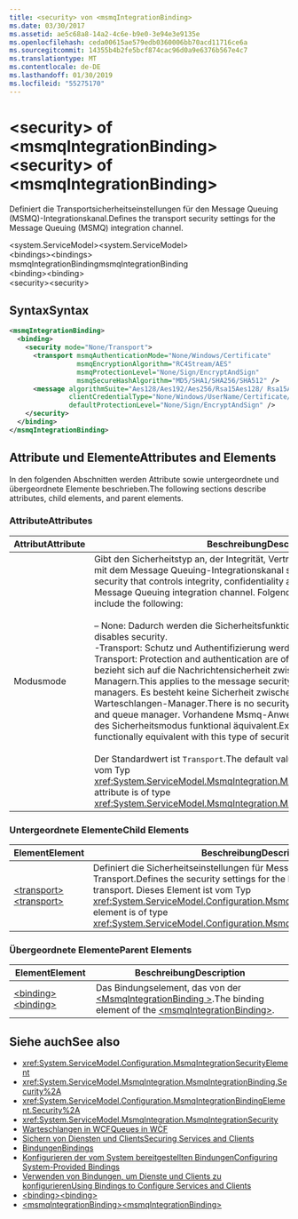 ```yaml
---
title: <security> von <msmqIntegrationBinding>
ms.date: 03/30/2017
ms.assetid: ae5c68a8-14a2-4c6e-b9e0-3e94e3e9135e
ms.openlocfilehash: ceda00615ae579edb0360006bb70acd11716ce6a
ms.sourcegitcommit: 14355b4b2fe5bcf874cac96d0a9e6376b567e4c7
ms.translationtype: MT
ms.contentlocale: de-DE
ms.lasthandoff: 01/30/2019
ms.locfileid: "55275170"
---
```

# <a name="security-of-msmqintegrationbinding"></a><span data-ttu-id="30a71-102">\<security> of \<msmqIntegrationBinding></span><span class="sxs-lookup"><span data-stu-id="30a71-102">\<security> of \<msmqIntegrationBinding></span></span>
<span data-ttu-id="30a71-103">Definiert die Transportsicherheitseinstellungen für den Message Queuing (MSMQ)-Integrationskanal.</span><span class="sxs-lookup"><span data-stu-id="30a71-103">Defines the transport security settings for the Message Queuing (MSMQ) integration channel.</span></span>  
  
 <span data-ttu-id="30a71-104">\<system.ServiceModel></span><span class="sxs-lookup"><span data-stu-id="30a71-104">\<system.ServiceModel></span></span>  
<span data-ttu-id="30a71-105">\<bindings></span><span class="sxs-lookup"><span data-stu-id="30a71-105">\<bindings></span></span>  
<span data-ttu-id="30a71-106">msmqIntegrationBinding</span><span class="sxs-lookup"><span data-stu-id="30a71-106">msmqIntegrationBinding</span></span>  
<span data-ttu-id="30a71-107">\<binding></span><span class="sxs-lookup"><span data-stu-id="30a71-107">\<binding></span></span>  
<span data-ttu-id="30a71-108">\<security></span><span class="sxs-lookup"><span data-stu-id="30a71-108">\<security></span></span>  
  
## <a name="syntax"></a><span data-ttu-id="30a71-109">Syntax</span><span class="sxs-lookup"><span data-stu-id="30a71-109">Syntax</span></span>  
  
```xml  
<msmqIntegrationBinding>
  <binding>
    <security mode="None/Transport">
      <transport msmqAuthenticationMode="None/Windows/Certificate"
                 msmqEncryptionAlgorithm="RC4Stream/AES"
                 msmqProtectionLevel="None/Sign/EncryptAndSign"
                 msmqSecureHashAlgorithm="MD5/SHA1/SHA256/SHA512" />
      <message algorithmSuite="Aes128/Aes192/Aes256/Rsa15Aes128/ Rsa15Aes256/TripleDes"
               clientCredentialType="None/Windows/UserName/Certificate/CardSpace"
               defaultProtectionLevel="None/Sign/EncryptAndSign" />
    </security>
  </binding>
</msmqIntegrationBinding>
```  
  
## <a name="attributes-and-elements"></a><span data-ttu-id="30a71-110">Attribute und Elemente</span><span class="sxs-lookup"><span data-stu-id="30a71-110">Attributes and Elements</span></span>  
 <span data-ttu-id="30a71-111">In den folgenden Abschnitten werden Attribute sowie untergeordnete und übergeordnete Elemente beschrieben.</span><span class="sxs-lookup"><span data-stu-id="30a71-111">The following sections describe attributes, child elements, and parent elements.</span></span>  
  
### <a name="attributes"></a><span data-ttu-id="30a71-112">Attribute</span><span class="sxs-lookup"><span data-stu-id="30a71-112">Attributes</span></span>  
  
|<span data-ttu-id="30a71-113">Attribut</span><span class="sxs-lookup"><span data-stu-id="30a71-113">Attribute</span></span>|<span data-ttu-id="30a71-114">Beschreibung</span><span class="sxs-lookup"><span data-stu-id="30a71-114">Description</span></span>|  
|---------------|-----------------|  
|<span data-ttu-id="30a71-115">Modus</span><span class="sxs-lookup"><span data-stu-id="30a71-115">mode</span></span>|<span data-ttu-id="30a71-116">Gibt den Sicherheitstyp an, der Integrität, Vertraulichkeit und Authentifizierung mit dem Message Queuing-Integrationskanal steuert.</span><span class="sxs-lookup"><span data-stu-id="30a71-116">Specifies the type of security that controls integrity, confidentiality and authentication with the Message Queuing integration channel.</span></span> <span data-ttu-id="30a71-117">Folgende Werte sind gültig:</span><span class="sxs-lookup"><span data-stu-id="30a71-117">Valid values include the following:</span></span><br /><br /> <span data-ttu-id="30a71-118">– None: Dadurch werden die Sicherheitsfunktionen deaktiviert.</span><span class="sxs-lookup"><span data-stu-id="30a71-118">-   None: This disables security.</span></span><br /><span data-ttu-id="30a71-119">-Transport: Schutz und Authentifizierung werden vom Transport bereitgestellt.</span><span class="sxs-lookup"><span data-stu-id="30a71-119">-   Transport: Protection and authentication are offered by the transport.</span></span> <span data-ttu-id="30a71-120">Dies bezieht sich auf die Nachrichtensicherheit zwischen beiden Warteschlangen-Managern.</span><span class="sxs-lookup"><span data-stu-id="30a71-120">This applies to the message security between the two queue managers.</span></span> <span data-ttu-id="30a71-121">Es besteht keine Sicherheit zwischen der Anwendung und dem Warteschlangen-Manager.</span><span class="sxs-lookup"><span data-stu-id="30a71-121">There is no security offered between the application and queue manager.</span></span> <span data-ttu-id="30a71-122">Vorhandene Msmq-Anwendungen sind mit diesem Typ des Sicherheitsmodus funktional äquivalent.</span><span class="sxs-lookup"><span data-stu-id="30a71-122">Existing Msmq applications are functionally equivalent with this type of security mode.</span></span><br /><br /> <span data-ttu-id="30a71-123">Der Standardwert ist `Transport`.</span><span class="sxs-lookup"><span data-stu-id="30a71-123">The default value is `Transport`.</span></span> <span data-ttu-id="30a71-124">Dieses Attribut ist vom Typ <xref:System.ServiceModel.MsmqIntegration.MsmqIntegrationSecurityMode>.</span><span class="sxs-lookup"><span data-stu-id="30a71-124">This attribute is of type <xref:System.ServiceModel.MsmqIntegration.MsmqIntegrationSecurityMode>.</span></span>|  
  
### <a name="child-elements"></a><span data-ttu-id="30a71-125">Untergeordnete Elemente</span><span class="sxs-lookup"><span data-stu-id="30a71-125">Child Elements</span></span>  
  
|<span data-ttu-id="30a71-126">Element</span><span class="sxs-lookup"><span data-stu-id="30a71-126">Element</span></span>|<span data-ttu-id="30a71-127">Beschreibung</span><span class="sxs-lookup"><span data-stu-id="30a71-127">Description</span></span>|  
|-------------|-----------------|  
|[<span data-ttu-id="30a71-128">\<transport></span><span class="sxs-lookup"><span data-stu-id="30a71-128">\<transport></span></span>](../../../../../docs/framework/configure-apps/file-schema/wcf/transport-of-msmqintegrationbinding.md)|<span data-ttu-id="30a71-129">Definiert die Sicherheitseinstellungen für Message Queuing-Integration und -Transport.</span><span class="sxs-lookup"><span data-stu-id="30a71-129">Defines the security settings for the Message Queuing integration transport.</span></span> <span data-ttu-id="30a71-130">Dieses Element ist vom Typ <xref:System.ServiceModel.Configuration.MsmqTransportSecurityElement>.</span><span class="sxs-lookup"><span data-stu-id="30a71-130">This element is of type <xref:System.ServiceModel.Configuration.MsmqTransportSecurityElement>.</span></span>|  
  
### <a name="parent-elements"></a><span data-ttu-id="30a71-131">Übergeordnete Elemente</span><span class="sxs-lookup"><span data-stu-id="30a71-131">Parent Elements</span></span>  
  
|<span data-ttu-id="30a71-132">Element</span><span class="sxs-lookup"><span data-stu-id="30a71-132">Element</span></span>|<span data-ttu-id="30a71-133">Beschreibung</span><span class="sxs-lookup"><span data-stu-id="30a71-133">Description</span></span>|  
|-------------|-----------------|  
|[<span data-ttu-id="30a71-134">\<binding></span><span class="sxs-lookup"><span data-stu-id="30a71-134">\<binding></span></span>](../../../../../docs/framework/misc/binding.md)|<span data-ttu-id="30a71-135">Das Bindungselement, das von der [ \<MsmqIntegrationBinding >](../../../../../docs/framework/configure-apps/file-schema/wcf/msmqintegrationbinding.md).</span><span class="sxs-lookup"><span data-stu-id="30a71-135">The binding element of the [\<msmqIntegrationBinding>](../../../../../docs/framework/configure-apps/file-schema/wcf/msmqintegrationbinding.md).</span></span>|  
  
## <a name="see-also"></a><span data-ttu-id="30a71-136">Siehe auch</span><span class="sxs-lookup"><span data-stu-id="30a71-136">See also</span></span>
- <xref:System.ServiceModel.Configuration.MsmqIntegrationSecurityElement>
- <xref:System.ServiceModel.MsmqIntegration.MsmqIntegrationBinding.Security%2A>
- <xref:System.ServiceModel.Configuration.MsmqIntegrationBindingElement.Security%2A>
- <xref:System.ServiceModel.MsmqIntegration.MsmqIntegrationSecurity>
- [<span data-ttu-id="30a71-137">Warteschlangen in WCF</span><span class="sxs-lookup"><span data-stu-id="30a71-137">Queues in WCF</span></span>](../../../../../docs/framework/wcf/feature-details/queues-in-wcf.md)
- [<span data-ttu-id="30a71-138">Sichern von Diensten und Clients</span><span class="sxs-lookup"><span data-stu-id="30a71-138">Securing Services and Clients</span></span>](../../../../../docs/framework/wcf/feature-details/securing-services-and-clients.md)
- [<span data-ttu-id="30a71-139">Bindungen</span><span class="sxs-lookup"><span data-stu-id="30a71-139">Bindings</span></span>](../../../../../docs/framework/wcf/bindings.md)
- [<span data-ttu-id="30a71-140">Konfigurieren der vom System bereitgestellten Bindungen</span><span class="sxs-lookup"><span data-stu-id="30a71-140">Configuring System-Provided Bindings</span></span>](../../../../../docs/framework/wcf/feature-details/configuring-system-provided-bindings.md)
- [<span data-ttu-id="30a71-141">Verwenden von Bindungen, um Dienste und Clients zu konfigurieren</span><span class="sxs-lookup"><span data-stu-id="30a71-141">Using Bindings to Configure Services and Clients</span></span>](../../../../../docs/framework/wcf/using-bindings-to-configure-services-and-clients.md)
- [<span data-ttu-id="30a71-142">\<binding></span><span class="sxs-lookup"><span data-stu-id="30a71-142">\<binding></span></span>](../../../../../docs/framework/misc/binding.md)
- [<span data-ttu-id="30a71-143">\<msmqIntegrationBinding></span><span class="sxs-lookup"><span data-stu-id="30a71-143">\<msmqIntegrationBinding></span></span>](../../../../../docs/framework/configure-apps/file-schema/wcf/msmqintegrationbinding.md)
